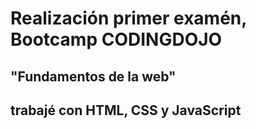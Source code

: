 # Realización primer examén, Bootcamp CODINGDOJO

## "Fundamentos de la web"

## trabajé con HTML, CSS y JavaScript